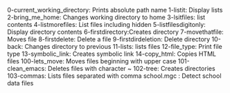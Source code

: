 0-current_working_directory: Prints absolute path name
1-listit: Display lists
2-bring_me_home: Changes working directory to home
3-lsitfiles: list contents 
4-listmorefiles: List files including hidden
5-listfilesdigitonly: Display directory contents
6-firstdirectory:Creates directory
7-movethatfile: Moves file
8-firstdelete: Delete a file
9-firstdirdeletion: Delete directory
10-back: Changes directory to previous
11-lists: lists files
12-file_type: Print file type
13-symbolic_link: Creates symbolic link
14-copy_html: Copies HTML files
100-lets_move: Moves files beginning with upper case
101-clean_emacs: Deletes files with character ~
102-tree: Creates directories
103-commas: Lists files separated with comma
school.mgc : Detect school data files
